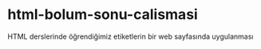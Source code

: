 # html-bolum-sonu-calismasi
HTML derslerinde öğrendiğimiz etiketlerin bir web sayfasında uygulanması
